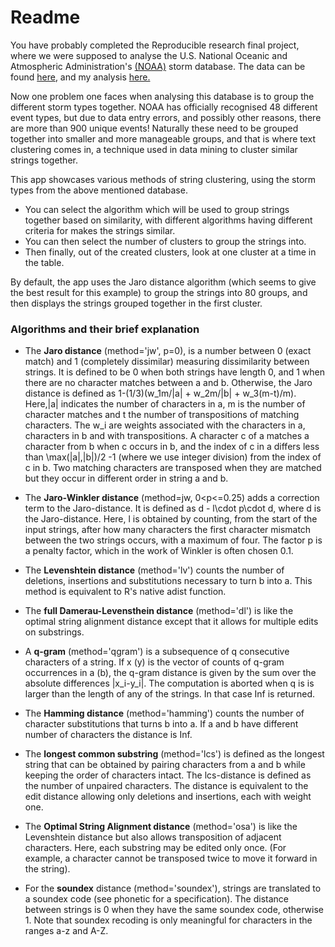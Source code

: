 # Readme

You have probably completed the Reproducible research final project, where we were supposed to analyse the U.S. National Oceanic and Atmospheric Administration's [(NOAA)](https://www.ncdc.noaa.gov/stormevents/details.jsp) storm database. The data can be found [here](https://d396qusza40orc.cloudfront.net/repdata%2Fdata%2FStormData.csv.bz2), and my analysis [here.](https://adromine.github.io/US-Storm-database-analysis/)   

Now one problem one faces when analysing this database is to group the different storm types together. NOAA has officially recognised 48 different event types, but due to data entry errors, and possibly other reasons, there are more than 900 unique events! Naturally these need to be grouped together into smaller and more manageable groups, and that is where text clustering comes in, a technique used in data mining to cluster similar strings together.   

This app showcases various methods of string clustering, using the storm types from the above mentioned database.   

* You can select the algorithm which will be used to group strings together based on similarity, with different algorithms having different criteria for makes the strings similar. 
* You can then select the number of clusters to group the strings into. 
* Then finally, out of the created clusters, look at one cluster at a time in the table.  

By default, the app uses the Jaro distance algorithm (which seems to give the best result for this example) to group the strings into 80 groups, and then displays the strings grouped together in the first cluster.  


### Algorithms and their brief explanation

* The **Jaro distance** (method='jw', p=0), is a number between 0 (exact match) and 1 (completely dissimilar) measuring dissimilarity between strings. It is defined to be 0 when both strings have length 0, and 1 when there are no character matches between a and b. Otherwise, the Jaro distance is defined as 1-(1/3)(w_1m/|a| + w_2m/|b| + w_3(m-t)/m). Here,|a| indicates the number of characters in a, m is the number of character matches and t the number of transpositions of matching characters. The w_i are weights associated with the characters in a, characters in b and with transpositions. A character c of a matches a character from b when c occurs in b, and the index of c in a differs less than \max(|a|,|b|)/2 -1 (where we use integer division) from the index of c in b. Two matching characters are transposed when they are matched but they occur in different order in string a and b.   



* The **Jaro-Winkler distance** (method=jw, 0\<p\<=0.25) adds a correction term to the Jaro-distance. It is defined as d - l\cdot p\cdot d, where d is the Jaro-distance. Here, l is obtained by counting, from the start of the input strings, after how many characters the first character mismatch between the two strings occurs, with a maximum of four. The factor p is a penalty factor, which in the work of Winkler is often chosen 0.1.   


* The **Levenshtein distance** (method='lv') counts the number of deletions, insertions and substitutions necessary to turn b into a. This method is equivalent to R's native adist function.   


* The **full Damerau-Levensthein distance** (method='dl') is like the optimal string alignment distance except that it allows for multiple edits on substrings.   



* A **q-gram** (method='qgram') is a subsequence of q consecutive characters of a string. If x (y) is the vector of counts of q-gram occurrences in a (b), the q-gram distance is given by the sum over the absolute differences |x_i-y_i|. The computation is aborted when q is is larger than the length of any of the strings. In that case Inf is returned.   



* The **Hamming distance** (method='hamming') counts the number of character substitutions that turns b into a. If a and b have different number of characters the distance is Inf.   



* The **longest common substring** (method='lcs') is defined as the longest string that can be obtained by pairing characters from a and b while keeping the order of characters intact. The lcs-distance is defined as the number of unpaired characters. The distance is equivalent to the edit distance allowing only deletions and insertions, each with weight one.   



* The **Optimal String Alignment distance** (method='osa') is like the Levenshtein distance but also allows transposition of adjacent characters. Here, each substring may be edited only once. (For example, a character cannot be transposed twice to move it forward in the string).   


* For the **soundex** distance (method='soundex'), strings are translated to a soundex code (see phonetic for a specification). The distance between strings is 0 when they have the same soundex code, otherwise 1. Note that soundex recoding is only meaningful for characters in the ranges a-z and A-Z. 